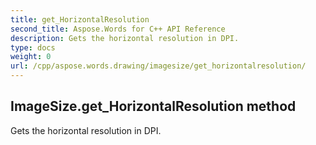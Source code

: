 ```yaml
---
title: get_HorizontalResolution
second_title: Aspose.Words for C++ API Reference
description: Gets the horizontal resolution in DPI. 
type: docs
weight: 0
url: /cpp/aspose.words.drawing/imagesize/get_horizontalresolution/
---
```

## ImageSize.get_HorizontalResolution method


Gets the horizontal resolution in DPI.

